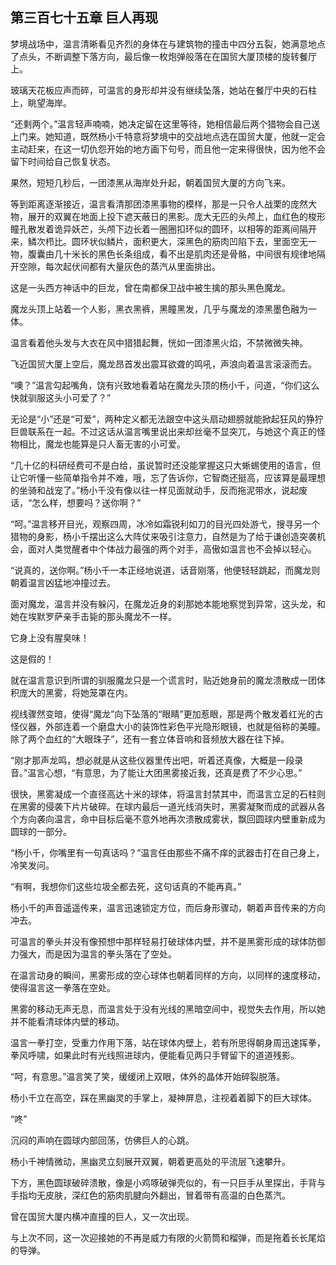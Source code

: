 ## 第三百七十五章 巨人再现
梦境战场中，温言清晰看见齐烈的身体在与建筑物的撞击中四分五裂，她满意地点了点头，不断调整下落方向，最后像一枚炮弹般落在在国贸大厦顶楼的旋转餐厅上。

玻璃天花板应声而碎，可温言的身形却并没有继续坠落，她站在餐厅中央的石柱上，眺望海岸。

“还剩两个。”温言轻声喃喃，她决定留在这里等待，她相信最后两个猎物会自己送上门来。她知道，既然杨小千特意将梦境中的交战地点选在国贸大厦，他就一定会主动赶来，在这一切仇怨开始的地方画下句号，而且他一定来得很快，因为他不会留下时间给自己恢复状态。

果然，短短几秒后，一团漆黑从海岸处升起，朝着国贸大厦的方向飞来。

等到距离逐渐接近，温言看清那团漆黑事物的模样，那是一只令人战栗的庞然大物，展开的双翼在地面上投下遮天蔽日的黑影。庞大无匹的头颅上，血红色的梭形瞳孔散发着诡异妖芒，头颅下边长着一圈圈扣环似的圆环，以相等的距离间隔开来，鳞次栉比。圆环状似鳞片，面积更大，深黑色的筋肉凹陷下去，里面空无一物，腹囊由几十米长的黑色长条组成，看不出是肌肉还是骨骼，中间很有规律地隔开空隙，每次起伏间都有大量灰色的蒸汽从里面排出。

这是一头西方神话中的巨龙，曾在南都保卫战中被生擒的那头黑色魔龙。

魔龙头顶上站着一个人影，黑衣黑裤，黑瞳黑发，几乎与魔龙的漆黑墨色融为一体。

温言看着他头发与大衣在风中猎猎起舞，恍如一团漆黑火焰，不禁微微失神。

飞近国贸大厦上空后，魔龙昂首发出震耳欲聋的鸣吼，声浪向着温言滚滚而去。

“噢？”温言勾起嘴角，饶有兴致地看着站在魔龙头顶的杨小千，问道，“你们这么快就驯服这头小可爱了？”

无论是“小”还是“可爱”，两种定义都无法跟空中这头扇动翅膀就能掀起狂风的狰狞巨兽联系在一起。不过这话从温言嘴里说出来却丝毫不显突兀，与她这个真正的怪物相比，魔龙也能算是只人畜无害的小可爱。

“几十亿的科研经费可不是白给，虽说暂时还没能掌握这只大蜥蜴使用的语言，但让它听懂一些简单指令并不难，哦，忘了告诉你，它智商还挺高，应该算是最理想的坐骑和战宠了。”杨小千没有像以往一样见面就动手，反而拖泥带水，说起废话，“怎么样，想要吗？送你啊？”

“呵。”温言移开目光，观察四周，冰冷如霜锐利如刀的目光四处游弋，搜寻另一个猎物的身影，杨小千摆出这么大阵仗来吸引注意力，自然是为了给于谦创造突袭机会，面对人类觉醒者中个体战力最强的两个对手，高傲如温言也不会掉以轻心。

“说真的，送你啊。”杨小千一本正经地说道，话音刚落，他便轻轻跳起，而魔龙则朝着温言凶猛地冲撞过去。

面对魔龙，温言并没有躲闪，在魔龙近身的刹那她本能地察觉到异常，这头龙，和她在埃默罗萨亲手击毙的那头魔龙不一样。

它身上没有腥臭味！

这是假的！

就在温言意识到所谓的驯服魔龙只是一个谎言时，贴近她身前的魔龙溃散成一团体积庞大的黑雾，将她笼罩在内。

视线骤然变暗，使得“魔龙”向下坠落的“眼睛”更加惹眼，那是两个散发着红光的古怪仪器，外部连着一个磨盘大小的装饰性彩色平光隐形眼镜，也就是俗称的美瞳。除了两个血红的“大眼珠子”，还有一套立体音响和音频放大器在往下掉。

“刚才那声龙鸣，想必就是从这些仪器里传出吧，听着还真像，大概是一段录音。”温言心想，“有意思，为了能让大团黑雾接近我，还真是费了不少心思。”

很快，黑雾凝成一个直径高达十米的球体，将温言封禁其中，而温言立足的石柱则在黑雾的侵袭下片片破碎。在球内最后一道光线消失时，黑雾凝聚而成的武器从各个方向袭向温言，命中目标后毫不意外地再次溃散成雾状，飘回圆球内壁重新成为圆球的一部分。

“杨小千，你嘴里有一句真话吗？”温言任由那些不痛不痒的武器击打在自己身上，冷笑发问。

“有啊，我想你们这些垃圾全都去死，这句话真的不能再真。”

杨小千的声音遥遥传来，温言迅速锁定方位，而后身形骤动，朝着声音传来的方向冲去。

可温言的拳头并没有像预想中那样轻易打破球体内壁，并不是黑雾形成的球体防御力强大，而是因为温言的拳头落在了空处。

在温言动身的瞬间，黑雾形成的空心球体也朝着同样的方向，以同样的速度移动，使得温言这一拳落在空处。

黑雾的移动无声无息，而温言处于没有光线的黑暗空间中，视觉失去作用，所以她并不能看清球体内壁的移动。

温言一拳打空，受重力作用下落，站在球体内壁上，若有所思得朝身周迅速挥拳，拳风呼啸，如果此时有光线照进球内，便能看见两只手臂留下的道道残影。

“呵，有意思。”温言笑了笑，缓缓闭上双眼，体外的晶体开始碎裂脱落。

杨小千立在高空，踩在黑幽灵的手掌上，凝神屏息，注视着着脚下的巨大球体。

“咚”

沉闷的声响在圆球内部回荡，仿佛巨人的心跳。

杨小千神情微动，黑幽灵立刻展开双翼，朝着更高处的平流层飞速攀升。

下方，黑色圆球破碎溃散，像是小鸡啄破弹壳似的，有一只巨手从里探出，手背与手指均无皮肤，深红色的筋肉肌腱向外翻出，冒着带有高温的白色蒸汽。

曾在国贸大厦内横冲直撞的巨人，又一次出现。

与上次不同，这一次迎接她的不再是威力有限的火箭筒和榴弹，而是拖着长长尾焰的导弹。

